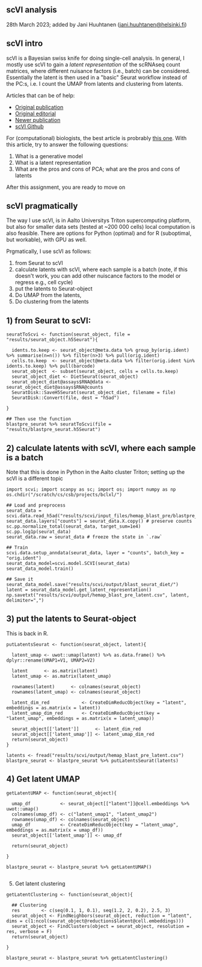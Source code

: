 ## scVI analysis

28th March 2023; added by Jani Huuhtanen (jani.huuhtanen@helsinki.fi)

## scVI intro

scVI is a Bayesian swiss knife for doing single-cell analysis. In general, I mostly use scVI to gain a _latent_ _representation_ of the scRNAseq count matrices, where different nuisance factors (i.e., batch) can be considered. Essentially the latent is then used in a "basic" Seurat workflow instead of the PC:s, i.e. I count the UMAP from latents and clustering from latents.

Articles that can be of help:

* [Original publication](https://www.nature.com/articles/s41592-018-0229-2)
* [Original editorial](https://www.nature.com/articles/s41592-018-0230-9)
* [Newer publication](https://www.nature.com/articles/s41587-021-01206-w)
* [scVI Github](https://github.com/scverse/scvi-tools)

For (computational) biologists, the best article is probrably [this one](https://www.embopress.org/doi/full/10.15252/msb.20199198). With this article, try to answer the following questions:

1) What is a generative model
2) What is a latent representation
3) What are the pros and cons of PCA; what are the pros and cons of latents

After this assignment, you are ready to move on 

## scVI pragmatically 

The way I use scVI, is in Aalto Universitys Triton supercomputing platform, but also for smaller data sets (tested at ~200 000 cells) local computation is also feasible. There are options for Python (optimal) and for R (suboptimal, but workable), with GPU as well. 

Prgmatically, I use scVI as follows:

1) from Seurat to scVI
2) calculate latents with scVI, where each sample is a batch (note, if this doesn't work, you can add other nuiscance factors to the model or regress e.g., cell cycle)
3) put the latents to Seurat-object
4) Do UMAP from the latents, 
5) Do clustering from the latents

## 1) from Seurat to scVI:

```{python}
seuratToScvi <- function(seurat_object, file = "results/seurat_object.h5Seurat"){
  
  idents.to.keep <- seurat_object@meta.data %>% group_by(orig.ident) %>% summarise(n=n()) %>% filter(n>3) %>% pull(orig.ident)
  cells.to.keep  <- seurat_object@meta.data %>% filter(orig.ident %in% idents.to.keep) %>% pull(barcode)
  seurat_object  <- subset(seurat_object, cells = cells.to.keep)
  seurat_object_diet <- DietSeurat(seurat_object)
  seurat_object_diet@assays$RNA@data <- seurat_object_diet@assays$RNA@counts
  SeuratDisk::SaveH5Seurat(seurat_object_diet, filename = file)
  SeuratDisk::Convert(file, dest = "h5ad")
  
}

## Then use the function
blastpre_seurat %>% seuratToScvi(file = "results/blastpre_seurat.h5Seurat")

```

## 2) calculate latents with scVI, where each sample is a batch

Note that this is done in Python in the Aalto cluster Triton; setting up the scVI is a different topic

```{python}
import scvi; import scanpy as sc; import os; import numpy as np
os.chdir("/scratch/cs/csb/projects/bclxl/")

## Load and preprocess
seurat_data = scvi.data.read_h5ad("results/scvi/input_files/hemap_blast_pre/blastpre_seurat.h5ad")
seurat_data.layers["counts"] = seurat_data.X.copy() # preserve counts
sc.pp.normalize_total(seurat_data, target_sum=1e4)
sc.pp.log1p(seurat_data)
seurat_data.raw = seurat_data # freeze the state in `.raw`

## Train
scvi.data.setup_anndata(seurat_data, layer = "counts", batch_key = "orig.ident")
seurat_data_model=scvi.model.SCVI(seurat_data)
seurat_data_model.train()

## Save it
seurat_data_model.save("results/scvi/output/blast_seurat_diet/")
latent = seurat_data_model.get_latent_representation()
np.savetxt("results/scvi/output/hemap_blast_pre_latent.csv", latent, delimiter=",")
```

## 3) put the latents to Seurat-object

This is back in R.

```{R}
putLatentsSeurat <- function(seurat_object, latent){

  latent_umap <- uwot::umap(latent) %>% as.data.frame() %>% dplyr::rename(UMAP1=V1, UMAP2=V2)

  latent      <- as.matrix(latent)
  latent_umap <- as.matrix(latent_umap)

  rownames(latent)      <- colnames(seurat_object)
  rownames(latent_umap) <- colnames(seurat_object)

  latent_dim_red            <- CreateDimReducObject(key = "latent", embeddings = as.matrix(x = latent))
  latent_umap_dim_red       <- CreateDimReducObject(key = "latent_umap", embeddings = as.matrix(x = latent_umap))

  seurat_object[['latent']]      <- latent_dim_red
  seurat_object[['latent_umap']] <- latent_umap_dim_red
  return(seurat_object)
}

latents <- fread("results/scvi/output/hemap_blast_pre_latent.csv")
blastpre_seurat <- blastpre_seurat %>% putLatentsSeurat(latents)

```


## 4) Get latent UMAP

```{R}
getLatentUMAP <- function(seurat_object){

  umap_df           <- seurat_object[["latent"]]@cell.embeddings %>% uwot::umap()
  colnames(umap_df) <- c("latent_umap1", "latent_umap2")
  rownames(umap_df) <- colnames(seurat_object)
  umap_df           <- CreateDimReducObject(key = "latent_umap", embeddings = as.matrix(x = umap_df))
  seurat_object[['latent_umap']] <- umap_df

  return(seurat_object)

}

blastpre_seurat <- blastpre_seurat %>% getLatentUMAP()


```



5) Get latent clustering

```{R}
getLatentClustering <- function(seurat_object){

  ## Clustering
  res        <- c(seq(0.1, 1, 0.1), seq(1.2, 2, 0.2), 2.5, 3)
  seurat_object <- FindNeighbors(seurat_object, reduction = "latent", dims = c(1:ncol(seurat_object@reductions$latent@cell.embeddings)))
  seurat_object <- FindClusters(object = seurat_object, resolution = res, verbose = F)
  return(seurat_object)

}

blastpre_seurat <- blastpre_seurat %>% getLatentClustering()


```
